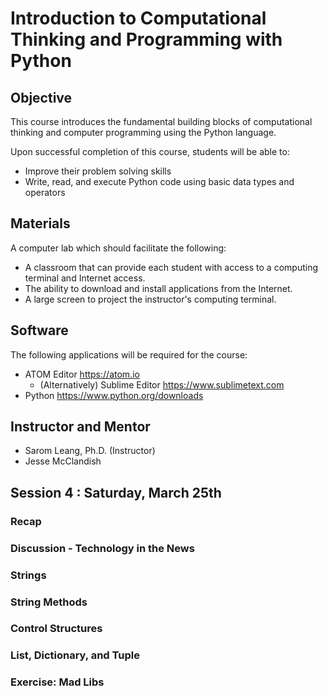 # Introduction to Computational Thinking and Programming with Python

## Objective

This course introduces the fundamental building blocks of computational thinking and computer programming using the Python language.

Upon successful completion of this course, students will be able to:

- Improve their problem solving skills
- Write, read, and execute Python code using basic data types and operators

## Materials

A computer lab which should facilitate the following:

- A classroom that can provide each student with access to a computing terminal and Internet access.
- The ability to download and install applications from the Internet.
- A large screen to project the instructor's computing terminal.

## Software

The following applications will be required for the course:

- ATOM Editor https://atom.io
  - (Alternatively) Sublime Editor https://www.sublimetext.com
- Python https://www.python.org/downloads

## Instructor and Mentor
- Sarom Leang, Ph.D. (Instructor)
- Jesse McClandish

## Session 4 : Saturday, March 25th

### Recap
### Discussion - Technology in the News
### Strings
### String Methods
### Control Structures
### List, Dictionary, and Tuple
### Exercise: Mad Libs
